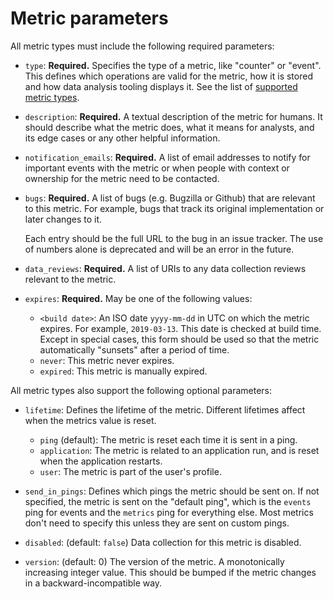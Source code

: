 # Metric parameters

All metric types must include the following required parameters:

- `type`: **Required.**  Specifies the type of a metric, like "counter" or "event". This defines which operations are valid for the metric, how it is stored and how data analysis tooling displays it. See the list of [supported metric types](metrics/index.md).

- `description`: **Required.** A textual description of the metric for humans. It should describe what the metric does, what it means for analysts, and its edge cases or any other helpful information.
  
- `notification_emails`: **Required.** A list of email addresses to notify for important events with the metric or when people with context or ownership for the metric need to be contacted.
  
- `bugs`: **Required.** A list of bugs (e.g. Bugzilla or Github) that are relevant to this metric. For example, bugs that track its original implementation or later changes to it. 

  Each entry should be the full URL to the bug in an issue tracker. The use of numbers alone is deprecated and will be an error in the future.
  
- `data_reviews`: **Required.** A list of URIs to any data collection reviews relevant to the metric.
  
- `expires`: **Required.** May be one of the following values:
  - `<build date>`: An ISO date `yyyy-mm-dd` in UTC on which the metric expires. For example, `2019-03-13`. This date is checked at build time. Except in special cases, this form should be used so that the metric automatically "sunsets" after a period of time.
  - `never`: This metric never expires.
  - `expired`: This metric is manually expired.
  
All metric types also support the following optional parameters:

- `lifetime`: Defines the lifetime of the metric. Different lifetimes affect when the metrics value is reset.
  - `ping` (default): The metric is reset each time it is sent in a ping.
  - `application`: The metric is related to an application run, and is reset when the application restarts.
  - `user`: The metric is part of the user's profile.
    
- `send_in_pings`: Defines which pings the metric should be sent on. If not specified, the metric is sent on the "default ping", which is the `events` ping for events and the `metrics` ping for everything else. Most metrics don't need to specify this unless they are sent on custom pings.

- `disabled`: (default: `false`) Data collection for this metric is disabled.

- `version`: (default: 0) The version of the metric. A monotonically increasing integer value. This should be bumped if the metric changes in a backward-incompatible way.


